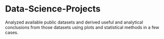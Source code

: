 # Data-Science-Projects

Analyzed available public datasets and derived useful and analytical conclusions from those datasets using plots and statistical methods in a few cases.
